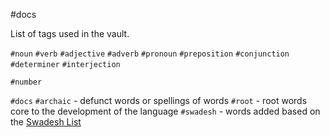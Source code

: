#docs

List of tags used in the vault.

`#noun`
`#verb`
`#adjective`
`#adverb`
`#pronoun`
`#preposition`
`#conjunction`
`#determiner`
`#interjection`

`#number`

`#docs`
`#archaic` - defunct words or spellings of words
`#root` - root words core to the development of the language
`#swadesh` - words added based on the [Swadesh List](https://en.wikipedia.org/wiki/Swadesh_list)